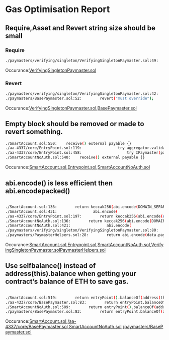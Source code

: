 # Gas Optimisation Report

## Require,Asset and Revert string size should be small


### Require

```bash
./paymasters/verifying/singleton/VerifyingSingletonPaymaster.sol:49:        require(!Address.isContract(paymasterId), "Paymaster Id can not be smart contract address");

```

Occurance:[VerifyingSingletonPaymaster.sol](https://github.com/code-423n4/2023-01-biconomy/blob/main/scw-contracts/contracts/smart-contract-wallet/paymasters/verifying/singleton/VerifyingSingletonPaymaster.sol)


### Revert

```bash
./paymasters/verifying/singleton/VerifyingSingletonPaymaster.sol:42:        revert("Deposit must be for a paymasterId. Use depositFor");
./paymasters/BasePaymaster.sol:52:        revert("must override");
```

Occurance:[VerifyingSingletonPaymaster.sol](https://github.com/code-423n4/2023-01-biconomy/blob/main/scw-contracts/contracts/smart-contract-wallet/paymasters/verifying/singleton/VerifyingSingletonPaymaster.sol),[BasePaymaster.sol](https://github.com/code-423n4/2023-01-biconomy/blob/main/scw-contracts/contracts/smart-contract-wallet/paymasters/BasePaymaster.sol)


## Empty block should be removed or made to revert something.

```bash
./SmartAccount.sol:550:    receive() external payable {}
./aa-4337/core/EntryPoint.sol:119:                try aggregator.validateSignatures(ops, opa.signature) {}
./aa-4337/core/EntryPoint.sol:458:                    try IPaymaster(paymaster).postOp{gas : mUserOp.verificationGasLimit}(mode, context, actualGasCost) {}
./SmartAccountNoAuth.sol:540:    receive() external payable {}
```

Occurance:[SmartAccount.sol](https://github.com/code-423n4/2023-01-biconomy/blob/main/scw-contracts/contracts/smart-contract-wallet/SmartAccount.sol),[Entrypoint.sol](https://github.com/code-423n4/2023-01-biconomy/blob/main/scw-contracts/contracts/smart-contract-wallet/aa-4337/core/EntryPoint.sol),[SmartAccountNoAuth.sol](https://github.com/code-423n4/2023-01-biconomy/blob/main/scw-contracts/contracts/smart-contract-wallet/SmartAccountNoAuth.sol)



## abi.encode() is less efficient then abi.encodepacked()


```bash

./SmartAccount.sol:136:        return keccak256(abi.encode(DOMAIN_SEPARATOR_TYPEHASH, getChainId(), this));
./SmartAccount.sol:431:                abi.encode(
./aa-4337/core/EntryPoint.sol:197:        return keccak256(abi.encode(userOp.hash(), address(this), block.chainid));
./SmartAccountNoAuth.sol:136:        return keccak256(abi.encode(DOMAIN_SEPARATOR_TYPEHASH, getChainId(), this));
./SmartAccountNoAuth.sol:421:                abi.encode(
./paymasters/verifying/singleton/VerifyingSingletonPaymaster.sol:80:        return keccak256(abi.encode(
./paymasters/PaymasterHelpers.sol:28:        return abi.encode(data.paymasterId);

```


Occurance:[SmartAccount.sol](https://github.com/code-423n4/2023-01-biconomy/blob/main/scw-contracts/contracts/smart-contract-wallet/SmartAccount.sol),[Entrypoint.sol](https://github.com/code-423n4/2023-01-biconomy/blob/main/scw-contracts/contracts/smart-contract-wallet/aa-4337/core/EntryPoint.sol),[SmartAccountNoAuth.sol](https://github.com/code-423n4/2023-01-biconomy/blob/main/scw-contracts/contracts/smart-contract-wallet/SmartAccountNoAuth.sol),[VerifyingSingletonPaymaster.sol](https://github.com/code-423n4/2023-01-biconomy/blob/main/scw-contracts/contracts/smart-contract-wallet/paymasters/verifying/singleton/VerifyingSingletonPaymaster.sol)[PaymasterHelpers.sol](https://github.com/code-423n4/2023-01-biconomy/blob/main/scw-contracts/contracts/smart-contract-wallet/paymasters/PaymasterHelpers.sol)




## Use selfbalance() instead of address(this).balance when getting your contract’s balance of ETH to save gas.

``` bash

./SmartAccount.sol:519:        return entryPoint().balanceOf(address(this));
./aa-4337/core/BasePaymaster.sol:83:        return entryPoint.balanceOf(address(this));
./SmartAccountNoAuth.sol:509:        return entryPoint().balanceOf(address(this));
./paymasters/BasePaymaster.sol:83:        return entryPoint.balanceOf(address(this));

```

Occurance:[SmartAccount.sol](https://github.com/code-423n4/2023-01-biconomy/blob/main/scw-contracts/contracts/smart-contract-wallet/SmartAccount.sol),[/aa-4337/core/BasePaymaster.sol](https://github.com/code-423n4/2023-01-biconomy/blob/main/scw-contracts/contracts/smart-contract-wallet/aa-4337/core/BasePaymaster.sol),[SmartAccountNoAuth.sol](https://github.com/code-423n4/2023-01-biconomy/blob/main/scw-contracts/contracts/smart-contract-wallet/SmartAccountNoAuth.sol),[/paymasters/BasePaymaster.sol](https://github.com/code-423n4/2023-01-biconomy/blob/main/scw-contracts/contracts/smart-contract-wallet/paymasters/BasePaymaster.sol)

